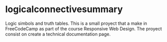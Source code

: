 # logicalconnectivesummary
Logic simbols and truth tables.
This is a small proyect that a make in FreeCodeCamp as part of the course Responsive Web Design. The proyect consist on create a technical documentation page.

